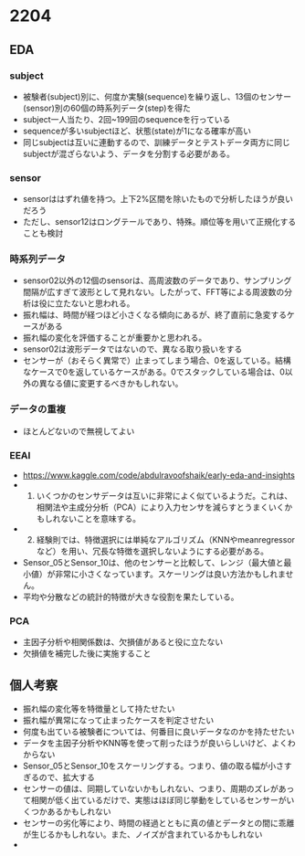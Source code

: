# 2204

## EDA

### subject

* 被験者(subject)別に、何度か実験(sequence)を繰り返し、13個のセンサー(sensor)別の60個の時系列データ(step)を得た
* subject一人当たり、2回~199回のsequenceを行っている
* sequenceが多いsubjectほど、状態(state)が1になる確率が高い
* 同じsubjectは互いに連動するので、訓練データとテストデータ両方に同じsubjectが混ざらないよう、データを分割する必要がある。

### sensor

* sensorははずれ値を持つ。上下2%区間を除いたもので分析したほうが良いだろう
* ただし、sensor12はロングテールであり、特殊。順位等を用いて正規化することも検討

### 時系列データ

* sensor02以外の12個のsensorは、高周波数のデータであり、サンプリング間隔が広すぎて波形として見れない。したがって、FFT等による周波数の分析は役に立たないと思われる。
* 振れ幅は、時間が経つほど小さくなる傾向にあるが、終了直前に急変するケースがある
* 振れ幅の変化を評価することが重要かと思われる。
* sensor02は波形データではないので、異なる取り扱いをする
* センサーが（おそらく異常で）止まってしまう場合、0を返している。結構なケースで0を返しているケースがある。0でスタックしている場合は、0以外の異なる値に変更するべきかもしれない。

### データの重複

* ほとんどないので無視してよい

### EEAI

* https://www.kaggle.com/code/abdulravoofshaik/early-eda-and-insights
* 1) いくつかのセンサデータは互いに非常によく似ているようだ。これは、相関法や主成分分析（PCA）により入力センサを減らすとうまくいくかもしれないことを意味する。
* 2) 経験則では、特徴選択には単純なアルゴリズム（KNNやmeanregressorなど）を用い、冗長な特徴を選択しないようにする必要がある。
*  Sensor_05とSensor_10は、他のセンサーと比較して、レンジ（最大値と最小値）が非常に小さくなっています。スケーリングは良い方法かもしれません。
* 平均や分散などの統計的特徴が大きな役割を果たしている。

### PCA

* 主因子分析や相関係数は、欠損値があると役に立たない
* 欠損値を補完した後に実施すること

## 個人考察

* 振れ幅の変化等を特徴量として持たせたい
* 振れ幅が異常になって止まったケースを判定させたい
* 何度も出ている被験者については、何番目に良いデータなのかを持たせたい
* データを主因子分析やKNN等を使って削ったほうが良いらしいけど、よくわからない
* Sensor_05とSensor_10をスケーリングする。つまり、値の取る幅が小さすぎるので、拡大する
* センサーの値は、同期していないかもしれない、つまり、周期のズレがあって相関が低く出ているだけで、実態はほぼ同じ挙動をしているセンサーがいくつかあるかもしれない
* センサーの劣化等により、時間の経過とともに真の値とデータとの間に乖離が生じるかもしれない。また、ノイズが含まれているかもしれない
* 